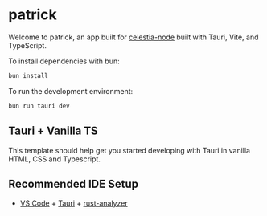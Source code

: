 # patrick

Welcome to patrick, an app built for [celestia-node](https://github.com/celestiaorg/celestia-node)
built with Tauri, Vite, and TypeScript.

To install dependencies with bun:

```bash
bun install
```

To run the development environment:

```bash
bun run tauri dev
```

## Tauri + Vanilla TS

This template should help get you started developing with Tauri in vanilla HTML, CSS and Typescript.

## Recommended IDE Setup

- [VS Code](https://code.visualstudio.com/) + [Tauri](https://marketplace.visualstudio.com/items?itemName=tauri-apps.tauri-vscode) + [rust-analyzer](https://marketplace.visualstudio.com/items?itemName=rust-lang.rust-analyzer)
